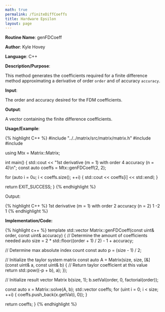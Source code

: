 ```yaml
---
math: true
permalink: /finiteDiffCoeffs
title: Hardware Epsilon
layout: page
---
```


**Routine Name**: genFDCoeff

**Author**: Kyle Hovey

**Language**: C++

**Description/Purpose**:

This method generates the coefficients required for a finite difference method approximating a derivative of order `order` and of accuracy `accuracy`.

**Input**:

The order and accuracy desired for the FDM coefficients.

**Output**:

A vector containing the finite difference coefficients.

**Usage/Example**:

{% highlight C++ %}
#include "../../matrix/src/matrix/matrix.h"
#include <iostream>
#include <vector>

using Mtx = Matrix::Matrix<double>;

int main() {
  std::cout << "1st derivative (m = 1) with order 4 accuracy (n = 4)\n";
  const auto coeffs = Mtx::genFDCoeff(2, 2);

  for (auto i = 0u; i < coeffs.size(); ++i) {
    std::cout << coeffs[i] << std::endl;
  }

  return EXIT_SUCCESS;
}
{% endhighlight %}

Output:

{% highlight C++ %}
1st derivative (m = 1) with order 2 accuracy (n = 2)
1
-2
1
{% endhighlight %}

**Implementation/Code:**

{% highlight c++ %}
template <typename T>
std::vector<T> Matrix<T>::genFDCoeff(const uint& order, const uint& accuracy) {
  // Determine the amount of coefficients needed
  auto size = 2 * std::floor((order + 1) / 2) - 1 + accuracy;

  // Determine max absolute index count
  const auto p = (size - 1) / 2;

  // Initialize the taylor system matrix
  const auto A = Matrix<T>(size, size, [&](const uint& a, const uint& b) {
      // Return taylor coefficient at this value
      return std::pow((-p + b), a);
  });

  // Initialize result vector
  Matrix<T> b(size, 1);
  b.setVal(order, 0, factorial<uint>(order));

  const auto x = Matrix<T>::solve(A, b);
  std::vector<T> coeffs;
  for (uint i = 0; i < size; ++i) {
    coeffs.push_back(x.getVal(i, 0));
  }

  return coeffs;
}
{% endhighlight %}
